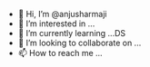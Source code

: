 - 👋 Hi, I’m @anjusharmaji
- 👀 I’m interested in ...
- 🌱 I’m currently learning ...DS
- 💞️ I’m looking to collaborate on ...
- 📫 How to reach me ...

<!---
anjusharmaji/anjusharmaji is a ✨ special ✨ repository because its `README.md` (this file) appears on your GitHub profile.
You can click the Preview link to take a look at your changes.
--->
